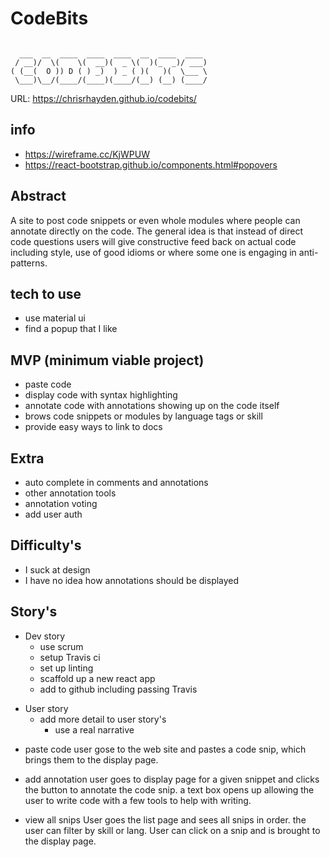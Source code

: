 # CodeBits

```

  ___  __  ____  ____  ____  __  ____  ____
 / __)/  \(    \(  __)(  _ \(  )(_  _)/ ___)
( (__(  O )) D ( ) _)  ) _ ( )(   )(  \___ \
 \___)\__/(____/(____)(____/(__) (__) (____/
```

URL: https://chrisrhayden.github.io/codebits/

## info

  - <https://wireframe.cc/KjWPUW>
  - <https://react-bootstrap.github.io/components.html#popovers>

## Abstract

A site to post code snippets or even whole modules where people can
annotate directly on the code. The general idea is that instead of
direct code questions users will give constructive feed back on actual
code including style, use of good idioms or where some one is engaging
in anti-patterns.

## tech to use

  - use material ui
  - find a popup that I like

## MVP (minimum viable project)

  - paste code
  - display code with syntax highlighting
  - annotate code with annotations showing up on the code itself
  - brows code snippets or modules by language tags or skill
  - provide easy ways to link to docs

## Extra

  - auto complete in comments and annotations
  - other annotation tools
  - annotation voting
  - add user auth

## Difficulty's

  - I suck at design
  - I have no idea how annotations should be displayed

## Story's

  - Dev story
      - use scrum
      - setup Travis ci
      - set up linting
      - scaffold up a new react app
      - add to github including passing Travis

<!-- end list -->

  - User story
      - add more detail to user story's
          - use a real narrative

<!-- end list -->

  - paste code user gose to the web site and pastes a code snip, which
    brings them to the display page.

<!-- end list -->

  - add annotation user goes to display page for a given snippet and
    clicks the button to annotate the code snip. a text box opens up
    allowing the user to write code with a few tools to help with
    writing.

<!-- end list -->

  - view all snips User goes the list page and sees all snips in order.
    the user can filter by skill or lang. User can click on a snip and
    is brought to the display page.
